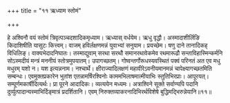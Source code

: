 +++
title = "११ ऋध्याम स्तोमं"

+++

हे अश्विनौ वयं स्तोमं त्रिवृत्पञ्चदशादिकमृध्याम। ऋध्यास् वर्धयेम। ऋधु वृद्धौ। अस्मादाशीर्लिङि किदाशिषीति यासुटः कित्त्वम्। वाजम् हविर्लक्षणमन्नं युवाभ्यां सनुयाम। प्रयच्छेम। षणु दाने तानादिकह् विधिलिङ्। वाक्यभेदादनिघातः। तस्माद्युवाम् सरथा सरथौ समानरथावेकमेव रथमारूढौ सन्ताविहास्मिन्कर्मनि सोऽस्मदीयं मन्त्रं मननीयं स्तोत्रमुपयातम्। उपागच्छतम्। गोष्वन्तर्गोरूधस्यवस्थितं पक्वं परिनतं अत एव मधु मधुरम् यशो न। यश इत्यन्ननाम। नश्चार्थे। क्षीराज्यादिलक्षणं महावीरेऽवनीयमानमन्नं चापेक्ष्यागच्छतमिति सम्बन्धः। एवमुक्तप्रकारेन भुतांश एतन्नामर्षिरश्विनोः काममभिलाषमात्मीयाभिः स्तुतिभिरप्राः। आपूरयत्। सम्पूर्णमकार्षीदित्यर्थः। प्रा पूरने आदादिकः। व्यत्ययेन मध्यमः। अत्राश्विने सूक्ते सर्वाण्यपि पदानि दुर्व्युत्पादान्यस्माभिर्दिङ्मात्रं प्रदर्शितानि। एवम् निरुक्तव्याकरनादिभिरर्थविशेषे बुद्धिमद्भिरुन्नेयानि॥११॥